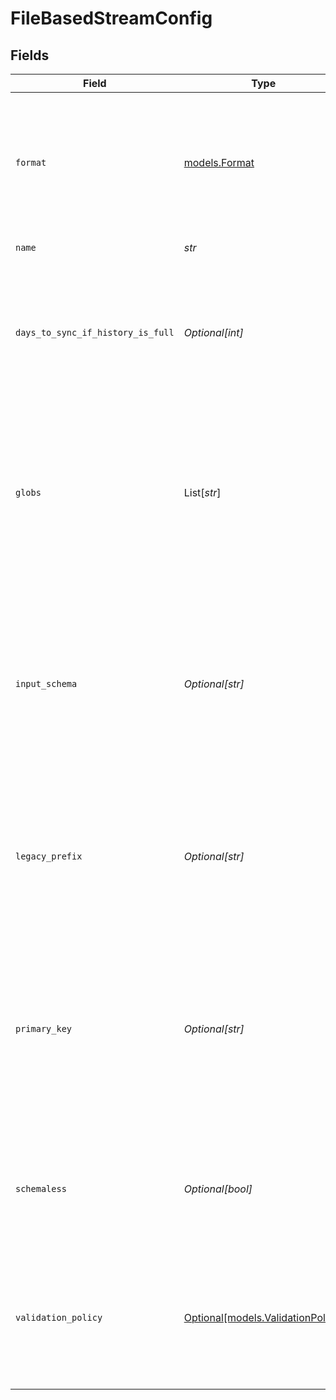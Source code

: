 # FileBasedStreamConfig


## Fields

| Field                                                                                                                                                                                                    | Type                                                                                                                                                                                                     | Required                                                                                                                                                                                                 | Description                                                                                                                                                                                              |
| -------------------------------------------------------------------------------------------------------------------------------------------------------------------------------------------------------- | -------------------------------------------------------------------------------------------------------------------------------------------------------------------------------------------------------- | -------------------------------------------------------------------------------------------------------------------------------------------------------------------------------------------------------- | -------------------------------------------------------------------------------------------------------------------------------------------------------------------------------------------------------- |
| `format`                                                                                                                                                                                                 | [models.Format](../models/format.md)                                                                                                                                                                     | :heavy_check_mark:                                                                                                                                                                                       | The configuration options that are used to alter how to read incoming files that deviate from the standard formatting.                                                                                   |
| `name`                                                                                                                                                                                                   | *str*                                                                                                                                                                                                    | :heavy_check_mark:                                                                                                                                                                                       | The name of the stream.                                                                                                                                                                                  |
| `days_to_sync_if_history_is_full`                                                                                                                                                                        | *Optional[int]*                                                                                                                                                                                          | :heavy_minus_sign:                                                                                                                                                                                       | When the state history of the file store is full, syncs will only read files that were last modified in the provided day range.                                                                          |
| `globs`                                                                                                                                                                                                  | List[*str*]                                                                                                                                                                                              | :heavy_minus_sign:                                                                                                                                                                                       | The pattern used to specify which files should be selected from the file system. For more information on glob pattern matching look <a href="https://en.wikipedia.org/wiki/Glob_(programming)">here</a>. |
| `input_schema`                                                                                                                                                                                           | *Optional[str]*                                                                                                                                                                                          | :heavy_minus_sign:                                                                                                                                                                                       | The schema that will be used to validate records extracted from the file. This will override the stream schema that is auto-detected from incoming files.                                                |
| `legacy_prefix`                                                                                                                                                                                          | *Optional[str]*                                                                                                                                                                                          | :heavy_minus_sign:                                                                                                                                                                                       | The path prefix configured in v3 versions of the S3 connector. This option is deprecated in favor of a single glob.                                                                                      |
| `primary_key`                                                                                                                                                                                            | *Optional[str]*                                                                                                                                                                                          | :heavy_minus_sign:                                                                                                                                                                                       | The column or columns (for a composite key) that serves as the unique identifier of a record. If empty, the primary key will default to the parser's default primary key.                                |
| `schemaless`                                                                                                                                                                                             | *Optional[bool]*                                                                                                                                                                                         | :heavy_minus_sign:                                                                                                                                                                                       | When enabled, syncs will not validate or structure records against the stream's schema.                                                                                                                  |
| `validation_policy`                                                                                                                                                                                      | [Optional[models.ValidationPolicy]](../models/validationpolicy.md)                                                                                                                                       | :heavy_minus_sign:                                                                                                                                                                                       | The name of the validation policy that dictates sync behavior when a record does not adhere to the stream schema.                                                                                        |